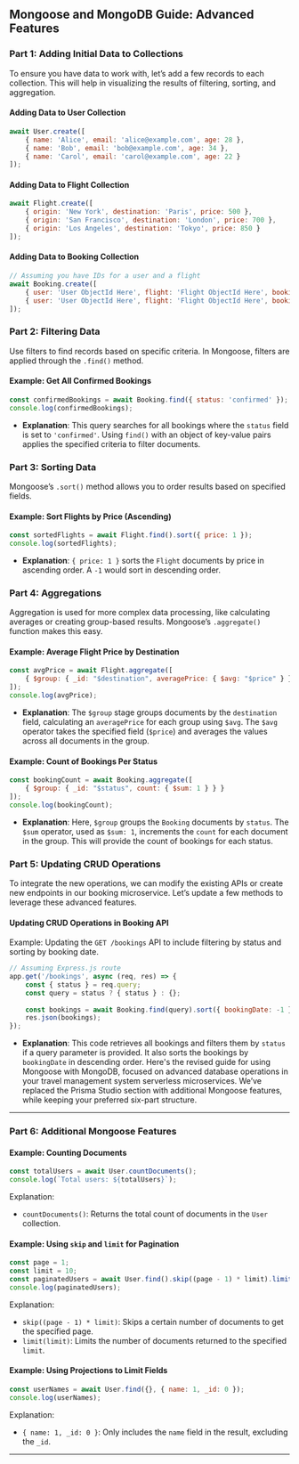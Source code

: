 ## Mongoose and MongoDB Guide: Advanced Features

### Part 1: Adding Initial Data to Collections

To ensure you have data to work with, let’s add a few records to each collection. This will help in visualizing the results of filtering, sorting, and aggregation.

#### Adding Data to User Collection
```javascript
await User.create([
    { name: 'Alice', email: 'alice@example.com', age: 28 },
    { name: 'Bob', email: 'bob@example.com', age: 34 },
    { name: 'Carol', email: 'carol@example.com', age: 22 }
]);
```

#### Adding Data to Flight Collection
```javascript
await Flight.create([
    { origin: 'New York', destination: 'Paris', price: 500 },
    { origin: 'San Francisco', destination: 'London', price: 700 },
    { origin: 'Los Angeles', destination: 'Tokyo', price: 850 }
]);
```

#### Adding Data to Booking Collection
```javascript
// Assuming you have IDs for a user and a flight
await Booking.create([
    { user: 'User ObjectId Here', flight: 'Flight ObjectId Here', bookingDate: new Date(), status: 'confirmed' },
    { user: 'User ObjectId Here', flight: 'Flight ObjectId Here', bookingDate: new Date(), status: 'Pending' }
]);
```

### Part 2: Filtering Data

Use filters to find records based on specific criteria. In Mongoose, filters are applied through the `.find()` method.

#### Example: Get All Confirmed Bookings
```javascript
const confirmedBookings = await Booking.find({ status: 'confirmed' });
console.log(confirmedBookings);
```
- **Explanation**: This query searches for all bookings where the `status` field is set to `'confirmed'`. Using `find()` with an object of key-value pairs applies the specified criteria to filter documents.

### Part 3: Sorting Data

Mongoose’s `.sort()` method allows you to order results based on specified fields. 

#### Example: Sort Flights by Price (Ascending)
```javascript
const sortedFlights = await Flight.find().sort({ price: 1 });
console.log(sortedFlights);
```
- **Explanation**: `{ price: 1 }` sorts the `Flight` documents by price in ascending order. A `-1` would sort in descending order.

### Part 4: Aggregations

Aggregation is used for more complex data processing, like calculating averages or creating group-based results. Mongoose’s `.aggregate()` function makes this easy.

#### Example: Average Flight Price by Destination
```javascript
const avgPrice = await Flight.aggregate([
    { $group: { _id: "$destination", averagePrice: { $avg: "$price" } } }
]);
console.log(avgPrice);
```
- **Explanation**: The `$group` stage groups documents by the `destination` field, calculating an `averagePrice` for each group using `$avg`. The `$avg` operator takes the specified field (`$price`) and averages the values across all documents in the group.

#### Example: Count of Bookings Per Status
```javascript
const bookingCount = await Booking.aggregate([
    { $group: { _id: "$status", count: { $sum: 1 } } }
]);
console.log(bookingCount);
```
- **Explanation**: Here, `$group` groups the `Booking` documents by `status`. The `$sum` operator, used as `$sum: 1`, increments the `count` for each document in the group. This will provide the count of bookings for each status.

### Part 5: Updating CRUD Operations

To integrate the new operations, we can modify the existing APIs or create new endpoints in our booking microservice. Let’s update a few methods to leverage these advanced features.

#### Updating CRUD Operations in Booking API
Example: Updating the `GET /bookings` API to include filtering by status and sorting by booking date.

```javascript
// Assuming Express.js route
app.get('/bookings', async (req, res) => {
    const { status } = req.query;
    const query = status ? { status } : {};
    
    const bookings = await Booking.find(query).sort({ bookingDate: -1 });
    res.json(bookings);
});
```
- **Explanation**: This code retrieves all bookings and filters them by `status` if a query parameter is provided. It also sorts the bookings by `bookingDate` in descending order.
Here's the revised guide for using Mongoose with MongoDB, focused on advanced database operations in your travel management system serverless microservices. We’ve replaced the Prisma Studio section with additional Mongoose features, while keeping your preferred six-part structure.

---

### Part 6: Additional Mongoose Features

#### Example: Counting Documents

```javascript
const totalUsers = await User.countDocuments();
console.log(`Total users: ${totalUsers}`);
```

Explanation:
- `countDocuments()`: Returns the total count of documents in the `User` collection.

#### Example: Using `skip` and `limit` for Pagination

```javascript
const page = 1;
const limit = 10;
const paginatedUsers = await User.find().skip((page - 1) * limit).limit(limit);
console.log(paginatedUsers);
```

Explanation:
- `skip((page - 1) * limit)`: Skips a certain number of documents to get the specified page.
- `limit(limit)`: Limits the number of documents returned to the specified `limit`.

#### Example: Using Projections to Limit Fields

```javascript
const userNames = await User.find({}, { name: 1, _id: 0 });
console.log(userNames);
```

Explanation:
- `{ name: 1, _id: 0 }`: Only includes the `name` field in the result, excluding the `_id`.

---
